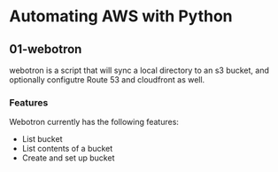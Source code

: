 # Automating AWS with Python

## 01-webotron

webotron is a script that will sync a local directory to an s3 bucket, and optionally configutre Route 53 and cloudfront as well.

### Features

Webotron currently has the following features:

- List bucket
- List contents of a bucket
- Create and set up bucket
